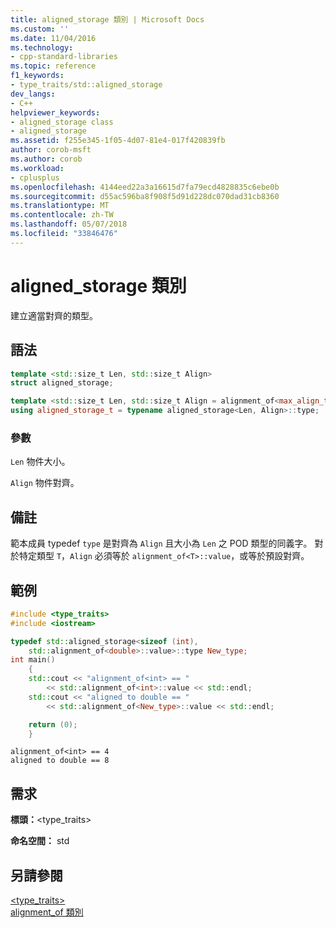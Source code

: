 ```yaml
---
title: aligned_storage 類別 | Microsoft Docs
ms.custom: ''
ms.date: 11/04/2016
ms.technology:
- cpp-standard-libraries
ms.topic: reference
f1_keywords:
- type_traits/std::aligned_storage
dev_langs:
- C++
helpviewer_keywords:
- aligned_storage class
- aligned_storage
ms.assetid: f255e345-1f05-4d07-81e4-017f420839fb
author: corob-msft
ms.author: corob
ms.workload:
- cplusplus
ms.openlocfilehash: 4144eed22a3a16615d7fa79ecd4828835c6ebe0b
ms.sourcegitcommit: d55ac596ba8f908f5d91d228dc070dad31cb8360
ms.translationtype: MT
ms.contentlocale: zh-TW
ms.lasthandoff: 05/07/2018
ms.locfileid: "33846476"
---
```

# <a name="alignedstorage-class"></a>aligned_storage 類別

建立適當對齊的類型。

## <a name="syntax"></a>語法

```cpp
template <std::size_t Len, std::size_t Align>
struct aligned_storage;

template <std::size_t Len, std::size_t Align = alignment_of<max_align_t>::value>
using aligned_storage_t = typename aligned_storage<Len, Align>::type;
```

### <a name="parameters"></a>參數

`Len` 物件大小。

`Align` 物件對齊。

## <a name="remarks"></a>備註

範本成員 typedef `type` 是對齊為 `Align` 且大小為 `Len` 之 POD 類型的同義字。 對於特定類型 `T`，`Align` 必須等於 `alignment_of<T>::value`，或等於預設對齊。

## <a name="example"></a>範例

```cpp
#include <type_traits>
#include <iostream>

typedef std::aligned_storage<sizeof (int),
    std::alignment_of<double>::value>::type New_type;
int main()
    {
    std::cout << "alignment_of<int> == "
        << std::alignment_of<int>::value << std::endl;
    std::cout << "aligned to double == "
        << std::alignment_of<New_type>::value << std::endl;

    return (0);
    }

```

```Output
alignment_of<int> == 4
aligned to double == 8
```

## <a name="requirements"></a>需求

**標頭：**\<type_traits>

**命名空間：** std

## <a name="see-also"></a>另請參閱

[<type_traits>](../standard-library/type-traits.md)<br/>
[alignment_of 類別](../standard-library/alignment-of-class.md)<br/>

